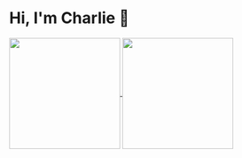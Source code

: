 # Hi, I'm Charlie 👋

  <a href="https://charliefeix.fr">  <img height=200 align="center" src="https://github-readme-stats.vercel.app/api?username=charlie-cfx&show_icons=true&theme=transparent&hide_title=true&include_all_commits=false" />
</a>
<a href="https://charliefeix.fr">
  <img height=200 align="center" src="https://github-readme-stats.vercel.app/api/top-langs/?username=charlie-cfx&theme=transparent" />
</a>
